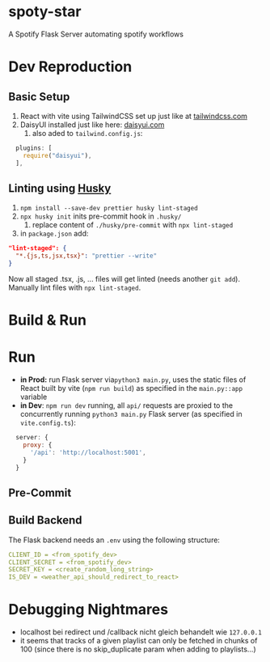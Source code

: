 # spoty-star
A Spotify Flask Server automating spotify workflows

# Dev Reproduction

## Basic Setup

1. React with vite using TailwindCSS set up just like at [tailwindcss.com](https://v3.tailwindcss.com/docs/guides/vite)
2. DaisyUI installed just like here: [daisyui.com](https://daisyui.com/docs/install/)
   1. also aded to `tailwind.config.js`:

```js
  plugins: [
    require("daisyui"),
  ],
```

## Linting using [Husky](https://typicode.github.io/husky/get-started.html)

1. `npm install --save-dev prettier husky lint-staged`
2. `npx husky init` inits pre-commit hook in `.husky/`
   1. replace content of `./husky/pre-commit` with `npx lint-staged`
3. in `package.json` add:

```json
"lint-staged": {
  "*.{js,ts,jsx,tsx}": "prettier --write"
}
```

Now all staged .tsx, .js, ... files will get linted (needs another `git add`).
Manually lint files with `npx lint-staged`.

# Build & Run

# Run

- **in Prod:** run Flask server via`python3 main.py`, uses the static files of React built by vite (`npm run build`) as specified in the `main.py::app` variable
- **in Dev**: `npm run dev` running, all `api/` requests are proxied to the concurrently running `python3 main.py` Flask server (as specified in `vite.config.ts`):

```js
  server: {
    proxy: {
      '/api': 'http://localhost:5001',
    }
  }
```

## Pre-Commit

## Build Backend

The Flask backend needs an `.env` using the following structure:

```yml
CLIENT_ID = <from_spotify_dev>
CLIENT_SECRET = <from_spotify_dev>
SECRET_KEY = <create_random_long_string>
IS_DEV = <weather_api_should_redirect_to_react>
```

# Debugging Nightmares

- localhost bei redirect und /callback nicht gleich behandelt wie `127.0.0.1`
- it seems that tracks of a given playlist can only be fetched in chunks of 100 (since there is no skip_duplicate param when adding to playlists...)